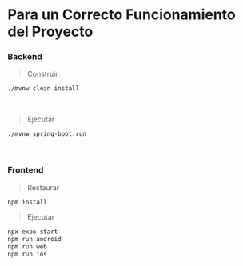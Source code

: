 # Para un Correcto Funcionamiento del Proyecto

### Backend
> Construir

 ```bash
 ./mvnw clean install
 ```

</br>

> Ejecutar 

```bash
./mvnw spring-boot:run
```

</br>

### Frontend

> Restaurar

```bash
npm install
```

> Ejecutar 

```bash
npx expo start
npm run android
npm run web
npm run ios
```